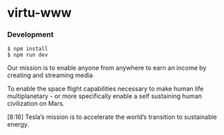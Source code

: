 # virtu-www

### Development
```shell
$ npm install
$ npm run dev
```


Our mission is to enable anyone from anywhere to earn an income by creating and streaming media 



To enable the space flight capabilities necessary to make human life multiplanetary - or more specifically enable a self sustaining human civilization on Mars.


[8:16] 
Tesla’s mission is to accelerate the world’s transition to sustainable energy.